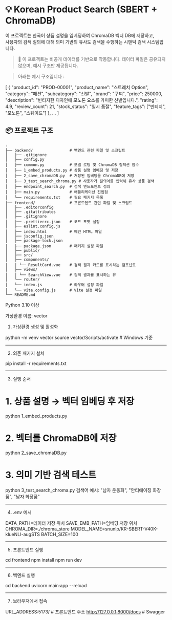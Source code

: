 # 💡 Korean Product Search (SBERT + ChromaDB)

이 프로젝트는 한국어 상품 설명을 임베딩하여 ChromaDB 벡터 DB에 저장하고,  
사용자의 검색 질의에 대해 의미 기반의 유사도 검색을 수행하는 시맨틱 검색 시스템입니다.

> 📁 이 프로젝트는 비공개 데이터를 기반으로 작동합니다. 데이터 파일은 공유되지 않으며, 예시 구조만 제공됩니다.

> 아래는 예시 구조입니다 :

[
  {
    "product_id": "PROD-00001",
    "product_name": "스트레치 Option",
    "category": "패션",
    "subcategory": "신발",
    "brand": "구찌",
    "price": 250000,
    "description": "빈티지한 디자인에 모노톤 요소를 가미한 신발입니다.",
    "rating": 4.9,
    "review_count": 21,
    "stock_status": "일시 품절",
    "feature_tags": ["빈티지", "모노톤", "스웨이드"]
  },
  ...
]



## 📦 프로젝트 구조

```plaintext
.
├── backend/                # 백엔드 관련 파일 및 스크립트
│   ├── .gitignore         
│   ├── config.py          
│   ├── common.py           # 모델 로딩 및 ChromaDB 컬렉션 함수
│   ├── 1_embed_products.py # 상품 설명 임베딩 및 저장
│   ├── 2_save_chromaDB.py  # 저장된 임베딩을 ChromaDB에 저장
│   ├── 3_test_search_chroma.py # 사용자가 질의어를 입력해 유사 상품 검색
│   ├── endpoint_search.py  # 검색 엔드포인트 정의
│   ├── main.py             # 애플리케이션 진입점
│   └── requirements.txt    # 필요 패키지 목록
├── frontend/               # 프론트엔드 관련 파일 및 스크립트
│   ├── .editorconfig       
│   ├── .gitattributes     
│   ├── .gitignore         
│   ├── .prettierrc.json    # 코드 포맷 설정
│   ├── eslint.config.js   
│   ├── index.html          # 메인 HTML 파일
│   ├── jsconfig.json       
│   ├── package-lock.json  
│   ├── package.json        # 패키지 설정 파일
│   ├── public/            
│   ├── src/               
│   ├── components/
│   │ └── ResultCard.vue    # 검색 결과 카드를 표시하는 컴포넌트
│   ├── views/
│   │ └── SearchView.vue    # 검색 결과를 표시하는 뷰
│   └── router/
│   └── index.js            # 라우터 설정 파일
│   └── vite.config.js      # Vite 설정 파일
└── README.md               

```

Python 3.10 이상

가상환경 이름: vector

1. 가상환경 생성 및 활성화

python -m venv vector
source vector/Scripts/activate  # Windows 기준

------------------------------------------------------------------------------------------

2. 의존 패키지 설치

pip install -r requirements.txt

------------------------------------------------------------------------------------------

3. 실행 순서

# 1. 상품 설명 → 벡터 임베딩 후 저장
python 1_embed_products.py

# 2. 벡터를 ChromaDB에 저장
python 2_save_chromaDB.py

# 3. 의미 기반 검색 테스트
python 3_test_search_chroma.py
검색어 예시: "남자 운동화", "안티에이징 화장품", "남자 화장품"

------------------------------------------------------------------------------------------

4. .env 예시

DATA_PATH=데이터 저장 위치
SAVE_EMB_PATH=임베딩 저장 위치
CHROMA_DIR=./chroma_store
MODEL_NAME=snunlp/KR-SBERT-V40K-klueNLI-augSTS
BATCH_SIZE=100

------------------------------------------------------------------------------------------

5. 프론트엔드 실행

cd frontend
npm install
npm run dev

------------------------------------------------------------------------------------------

6. 백엔드 실행

cd backend
uvicorn main:app --reload

------------------------------------------------------------------------------------------

7. 브라우저에서 접속

URL_ADDRESS:5173/ # 프론트엔드 주소
http://127.0.0.1:8000/docs # Swagger 